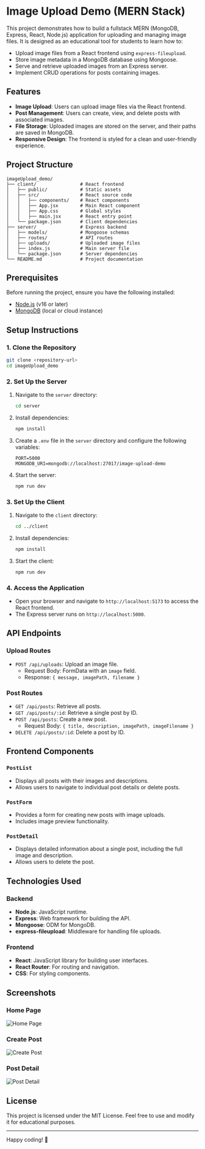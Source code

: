 # Image Upload Demo (MERN Stack)

This project demonstrates how to build a fullstack MERN (MongoDB, Express, React, Node.js) application for uploading and managing image files. It is designed as an educational tool for students to learn how to:

- Upload image files from a React frontend using `express-fileupload`.
- Store image metadata in a MongoDB database using Mongoose.
- Serve and retrieve uploaded images from an Express server.
- Implement CRUD operations for posts containing images.

## Features

- **Image Upload**: Users can upload image files via the React frontend.
- **Post Management**: Users can create, view, and delete posts with associated images.
- **File Storage**: Uploaded images are stored on the server, and their paths are saved in MongoDB.
- **Responsive Design**: The frontend is styled for a clean and user-friendly experience.

## Project Structure

```
imageUpload_demo/
├── client/                # React frontend
│   ├── public/            # Static assets
│   ├── src/               # React source code
│   │   ├── components/    # React components
│   │   ├── App.jsx        # Main React component
│   │   ├── App.css        # Global styles
│   │   ├── main.jsx       # React entry point
│   └── package.json       # Client dependencies
├── server/                # Express backend
│   ├── models/            # Mongoose schemas
│   ├── routes/            # API routes
│   ├── uploads/           # Uploaded image files
│   ├── index.js           # Main server file
│   └── package.json       # Server dependencies
└── README.md              # Project documentation
```

## Prerequisites

Before running the project, ensure you have the following installed:

- [Node.js](https://nodejs.org/) (v16 or later)
- [MongoDB](https://www.mongodb.com/) (local or cloud instance)

## Setup Instructions

### 1. Clone the Repository

```bash
git clone <repository-url>
cd imageUpload_demo
```

### 2. Set Up the Server

1. Navigate to the `server` directory:
   ```bash
   cd server
   ```
2. Install dependencies:
   ```bash
   npm install
   ```
3. Create a `.env` file in the `server` directory and configure the following variables:
   ```env
   PORT=5000
   MONGODB_URI=mongodb://localhost:27017/image-upload-demo
   ```
4. Start the server:
   ```bash
   npm run dev
   ```

### 3. Set Up the Client

1. Navigate to the `client` directory:
   ```bash
   cd ../client
   ```
2. Install dependencies:
   ```bash
   npm install
   ```
3. Start the client:
   ```bash
   npm run dev
   ```

### 4. Access the Application

- Open your browser and navigate to `http://localhost:5173` to access the React frontend.
- The Express server runs on `http://localhost:5000`.

## API Endpoints

### Upload Routes

- `POST /api/uploads`: Upload an image file.
  - Request Body: FormData with an `image` field.
  - Response: `{ message, imagePath, filename }`

### Post Routes

- `GET /api/posts`: Retrieve all posts.
- `GET /api/posts/:id`: Retrieve a single post by ID.
- `POST /api/posts`: Create a new post.
  - Request Body: `{ title, description, imagePath, imageFilename }`
- `DELETE /api/posts/:id`: Delete a post by ID.

## Frontend Components

### `PostList`
- Displays all posts with their images and descriptions.
- Allows users to navigate to individual post details or delete posts.

### `PostForm`
- Provides a form for creating new posts with image uploads.
- Includes image preview functionality.

### `PostDetail`
- Displays detailed information about a single post, including the full image and description.
- Allows users to delete the post.

## Technologies Used

### Backend
- **Node.js**: JavaScript runtime.
- **Express**: Web framework for building the API.
- **Mongoose**: ODM for MongoDB.
- **express-fileupload**: Middleware for handling file uploads.

### Frontend
- **React**: JavaScript library for building user interfaces.
- **React Router**: For routing and navigation.
- **CSS**: For styling components.

## Screenshots

### Home Page
![Home Page](screenshots/home.png)

### Create Post
![Create Post](screenshots/create-post.png)

### Post Detail
![Post Detail](screenshots/post-detail.png)

## License

This project is licensed under the MIT License. Feel free to use and modify it for educational purposes.

---

Happy coding! 🎉
